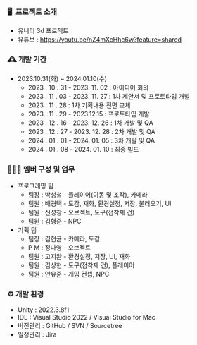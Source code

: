 ### 🖥️  프로젝트 소개

- 유니티 3d 프로젝트
- 유튜브 : https://youtu.be/nZ4mXcHhc6w?feature=shared

### 🕰️ 개발 기간

- 2023.10.31(화) ~ 2024.01.10(수)
    - 2023 . 10 . 31 - 2023. 11. 02 : 아이디어 회의
    - 2023 . 11 . 03 - 2023. 11. 27 : 1차 제안서 및 프로토타입 개발
    - 2023 . 11 . 28 : 1차 기획내용 전면 교체
    - 2023 . 11 . 29 - 2023.12.15 : 프로토타입 개발
    - 2023 . 12 . 16 - 2023. 12. 26 : 1차 개발 및 QA
    - 2023 . 12 . 27 - 2023. 12. 28 : 2차 개발 및 QA
    - 2024 . 01 . 01 - 2024. 01. 05 : 3차 개발 및 QA
    - 2024 . 01 . 08 - 2024. 01. 10 : 최종 빌드

### 🧑‍🤝‍🧑 멤버 구성 및 업무

- 프로그래밍 팀
    - 팀장 : 박성철 - 플레이어(이동 및 조작), 카메라
    - 팀원 : 배경택 - 도감, 재화, 환경설정, 저장, 불러오기, UI
    - 팀원 : 신성창 - 오브젝트, 도구(접착제 건)
    - 팀원 : 김형준 - NPC
- 기획 팀
    - 팀장 : 김현균 - 카메라, 도감
    - P M : 정나영 - 오브젝트
    - 팀원 : 고지완 - 환경설정, 저장, UI, 재화
    - 팀원 : 김상현 - 도구(접착제 건), 플레이어
    - 팀원 : 안유준 - 게임 컨셉, NPC

### ⚙️ 개발 환경

- Unity :  2022.3.8f1
- IDE : Visual Studio 2022 / Visual Studio for Mac
- 버전관리 : GitHub / SVN / Sourcetree
- 일정관리 : Jira
